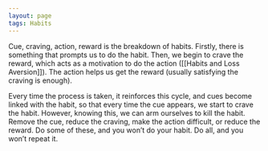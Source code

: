 ```yaml
---
layout: page
tags: Habits 
---
```


Cue, craving, action, reward is the breakdown of habits. Firstly, there is something that prompts us to do the habit. Then, we begin to crave the reward, which acts as a motivation to do the action ([[Habits and Loss Aversion]]). The action helps us get the reward (usually satisfying the craving is enough).

Every time the process is taken, it reinforces this cycle, and cues become linked with the habit, so that every time the cue appears, we start to crave the habit. However, knowing this, we can arm ourselves to kill the habit. Remove the cue, reduce the craving, make the action difficult, or reduce the reward. Do some of these, and you won’t do your habit. Do all, and you won’t repeat it.